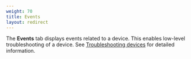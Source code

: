 ```yaml
---
weight: 70
title: Events
layout: redirect
---
```


The **Events** tab displays events related to a device. This enables low-level troubleshooting of a device. See [Troubleshooting devices](#events-all) for detailed information.
